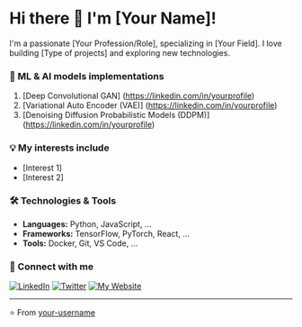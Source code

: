 # Hi there 👋 I'm [Your Name]!

I'm a passionate [Your Profession/Role], specializing in [Your Field]. I love building [Type of projects] and exploring new technologies.

### 🌱 ML & AI models implementations
1. [Deep Convolutional GAN] (https://linkedin.com/in/yourprofile)
2. [Variational Auto Encoder (VAE)] (https://linkedin.com/in/yourprofile)
3. [Denoising Diffusion Probabilistic Models (DDPM)] (https://linkedin.com/in/yourprofile)

### 💡 My interests include
- [Interest 1]
- [Interest 2]

### 🛠️ Technologies & Tools
- **Languages:** Python, JavaScript, ...
- **Frameworks:** TensorFlow, PyTorch, React, ...
- **Tools:** Docker, Git, VS Code, ...

### 🤝 Connect with me
[![LinkedIn](https://img.shields.io/badge/LinkedIn-0077B5?style=for-the-badge&logo=linkedin&logoColor=white)](https://linkedin.com/in/yourprofile)
[![Twitter](https://img.shields.io/badge/Twitter-1DA1F2?style=for-the-badge&logo=twitter&logoColor=white)](https://twitter.com/yourprofile)
[![My Website](https://img.shields.io/badge/Website-FF5722?style=for-the-badge&logo=google-chrome&logoColor=white)](https://yourwebsite.com)

---

⭐️ From [your-username](https://github.com/your-username)

